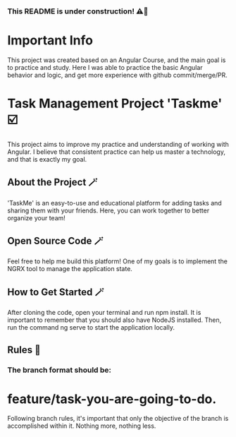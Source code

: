 ### This README is under construction! ⚠️🚧

# Important Info

This project was created based on an Angular Course, and the main goal is to practice and study. Here I was able to practice the basic Angular behavior and logic, and get more experience with github commit/merge/PR. 

# Task Management Project 'Taskme' ☑️

This project aims to improve my practice and understanding of working with Angular. I believe that consistent practice can help us master a technology, and that is exactly my goal.

## About the Project 🪄

'TaskMe' is an easy-to-use and educational platform for adding tasks and sharing them with your friends. Here, you can work together to better organize your team!

## Open Source Code 🪄

Feel free to help me build this platform! One of my goals is to implement the NGRX tool to manage the application state.

## How to Get Started 🪄

After cloning the code, open your terminal and run npm install.
It is important to remember that you should also have NodeJS installed.
Then, run the command ng serve to start the application locally.

## Rules 🚨
### The branch format should be:
# feature/task-you-are-going-to-do.

Following branch rules, it's important that only the objective of the branch is accomplished within it. Nothing more, nothing less.


